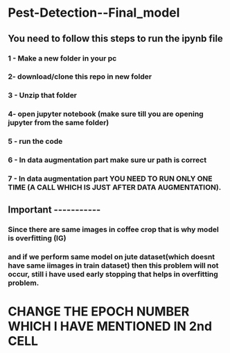 # Pest-Detection--Final_model
## You need to follow this steps to run the ipynb file

### 1 - Make a new folder in your pc
### 2- download/clone this repo in new folder
### 3 - Unzip that folder
### 4-  open jupyter notebook (make sure till you are opening jupyter from the same folder)
### 5 - run the code
### 6 - In data augmentation part make sure ur path is correct
### 7 - In data augmentation part YOU NEED TO RUN ONLY ONE TIME (A CALL WHICH IS JUST AFTER DATA AUGMENTATION).


## Important -----------
### Since there are same images in coffee crop that is why model is overfitting (IG)
### and if we perform same model on jute dataset(which doesnt have same iimages in train dataset) then this problem will not occur, still i have used early stopping that helps in overfitting problem.

# CHANGE THE EPOCH NUMBER WHICH I HAVE MENTIONED IN 2nd CELL
